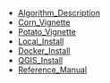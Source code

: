 <!DOCTYPE html>
<html lang="en">
<head>
    <meta charset="UTF-8">
    <meta name="viewport" content="width=device-width, initial-scale=1.0">
    <title>My GitHub Pages Site</title>
</head>
<body>

<nav>
    <ul>
        <li><a href="Plot_finder_Description.html">Algorithm_Description</a></li>
        <li><a href="Plot_Finder_Corn_Vignette.html">Corn_Vignette</a></li>
        <li><a href="Plot_Finder_Potato_Vignette.html">Potato_Vignette</a></li>
        <li><a href="Plot_Finder_Local_Install.html">Local_Install</a></li>
        <li><a href="Plot_Finder_Docker_Install.html">Docker_Install</a></li>
        <li><a href="Plot_Finder_QGIS_Install.html">QGIS_Install</a></li>
        <li><a href="Plot_Finder_Documentation.pdf">Reference_Manual</a></li>
    </ul>
</nav>

</body>
</html>


